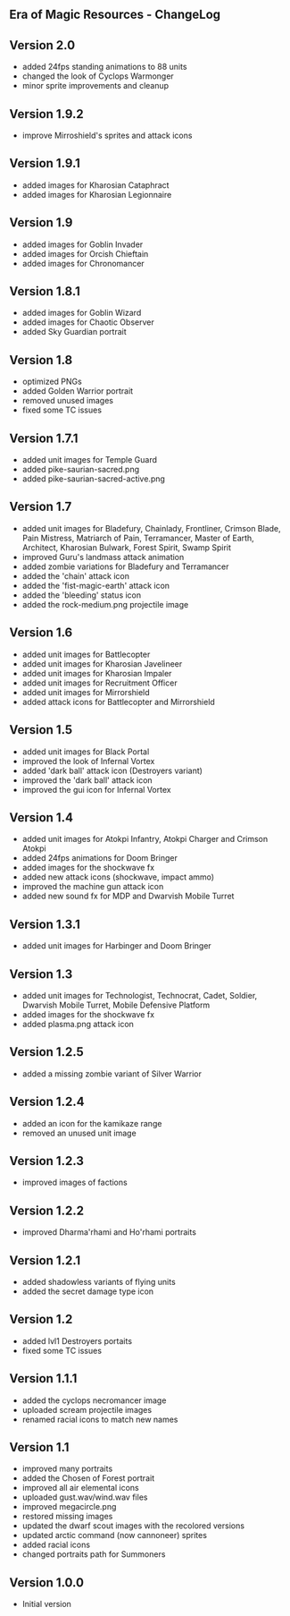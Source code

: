 Era of Magic Resources - ChangeLog
----------------------------

## Version 2.0
   * added 24fps standing animations to 88 units
   * changed the look of Cyclops Warmonger
   * minor sprite improvements and cleanup

## Version 1.9.2
   * improve Mirroshield's sprites and attack icons

## Version 1.9.1
   * added images for Kharosian Cataphract
   * added images for Kharosian Legionnaire

## Version 1.9
   * added images for Goblin Invader
   * added images for Orcish Chieftain
   * added images for Chronomancer

## Version 1.8.1
   * added images for Goblin Wizard
   * added images for Chaotic Observer
   * added Sky Guardian portrait

## Version 1.8
   * optimized PNGs
   * added Golden Warrior portrait
   * removed unused images
   * fixed some TC issues

## Version 1.7.1
   * added unit images for Temple Guard
   * added pike-saurian-sacred.png
   * added pike-saurian-sacred-active.png

## Version 1.7
   * added unit images for Bladefury, Chainlady, Frontliner, Crimson Blade, Pain Mistress, Matriarch of Pain, Terramancer, Master of Earth, Architect, Kharosian Bulwark, Forest Spirit, Swamp Spirit
   * improved Guru's landmass attack animation
   * added zombie variations for Bladefury and Terramancer
   * added the 'chain' attack icon
   * added the 'fist-magic-earth' attack icon
   * added the 'bleeding' status icon
   * added the rock-medium.png projectile image

## Version 1.6
   * added unit images for Battlecopter
   * added unit images for Kharosian Javelineer
   * added unit images for Kharosian Impaler
   * added unit images for Recruitment Officer
   * added unit images for Mirrorshield
   * added attack icons for Battlecopter and Mirrorshield
   
## Version 1.5
   * added unit images for Black Portal
   * improved the look of Infernal Vortex
   * added 'dark ball' attack icon (Destroyers variant)
   * improved the 'dark ball' attack icon
   * improved the gui icon for Infernal Vortex

## Version 1.4
   * added unit images for Atokpi Infantry, Atokpi Charger and Crimson Atokpi
   * added 24fps animations for Doom Bringer
   * added images for the shockwave fx
   * added new attack icons (shockwave, impact ammo)
   * improved the machine gun attack icon
   * added new sound fx for MDP and Dwarvish Mobile Turret

## Version 1.3.1
   * added unit images for Harbinger and Doom Bringer

## Version 1.3
   * added unit images for Technologist, Technocrat, Cadet, Soldier, Dwarvish Mobile Turret, Mobile Defensive Platform
   * added images for the shockwave fx
   * added plasma.png attack icon

## Version 1.2.5
   * added a missing zombie variant of Silver Warrior
   
## Version 1.2.4
   * added an icon for the kamikaze range
   * removed an unused unit image

## Version 1.2.3
   * improved images of factions

## Version 1.2.2
   * improved Dharma'rhami and Ho'rhami portraits

## Version 1.2.1
   * added shadowless variants of flying units
   * added the secret damage type icon

## Version 1.2
   * added lvl1 Destroyers portaits
   * fixed some TC issues

## Version 1.1.1
   * added the cyclops necromancer image
   * uploaded scream projectile images
   * renamed racial icons to match new names

## Version 1.1
   * improved many portraits
   * added the Chosen of Forest portrait
   * improved all air elemental icons
   * uploaded gust.wav/wind.wav files
   * improved megacircle.png
   * restored missing images
   * updated the dwarf scout images with the recolored versions
   * updated arctic command (now cannoneer) sprites
   * added racial icons
   * changed portraits path for Summoners

## Version 1.0.0
   * Initial version
